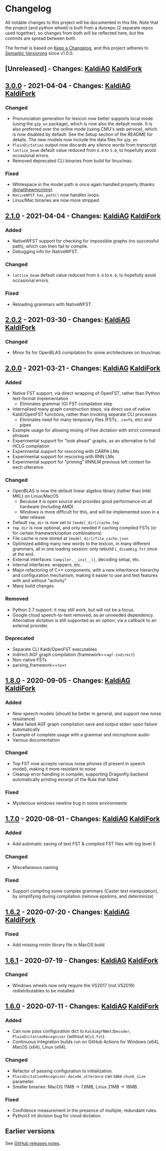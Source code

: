 # Changelog

All notable changes to this project will be documented in this file.
Note that the project (and python wheel) is built from a duorepo (2 separate repos used together), so changes from both will be reflected here, but the commits are spread between both.

The format is based on [Keep a Changelog](https://keepachangelog.com/en/1.0.0/),
and this project adheres to [Semantic Versioning](https://semver.org/spec/v2.0.0.html) since v1.0.0.

## [Unreleased] - Changes: [KaldiAG](https://github.com/daanzu/kaldi-active-grammar/compare/v3.0.0...master) [KaldiFork](https://github.com/daanzu/kaldi-fork-active-grammar/compare/kag-v3.0.0...master)

## [3.0.0](https://github.com/daanzu/kaldi-active-grammar/releases/tag/v3.0.0) - 2021-04-04 - Changes: [KaldiAG](https://github.com/daanzu/kaldi-active-grammar/compare/v2.1.0...v3.0.0) [KaldiFork](https://github.com/daanzu/kaldi-fork-active-grammar/compare/kag-v2.1.0...kag-v3.0.0)

### Changed

* Pronunciation generation for lexicon now better supports local mode (using the `g2p_en` package), which is now also the default mode. It is also preferred over the online mode (using CMU's web service), which is now disabled by default. See the Setup section of the README for details. The new models now include the data files for `g2p_en`.
* `PlainDictation` output now discards any silence words from transcript.
* `lattice_beam` default value reduced from `6.0` to `5.0`, to hopefully avoid occasional errors.
* Removed deprecated CLI binaries from build for linux/mac.

### Fixed

* Whitespace in the model path is once again handled properly (thanks [@matthewmcintire](https://github.com/matthewmcintire)).
* `NativeWFST.has_path()` now handles loops.
* Linux/Mac binaries are now more stripped.

## [2.1.0](https://github.com/daanzu/kaldi-active-grammar/releases/tag/v2.1.0) - 2021-04-04 - Changes: [KaldiAG](https://github.com/daanzu/kaldi-active-grammar/compare/v2.0.2...v2.1.0) [KaldiFork](https://github.com/daanzu/kaldi-fork-active-grammar/compare/kag-v2.0.2...kag-v2.1.0)

### Added

* NativeWFST support for checking for impossible graphs (no successful path), which can then fail to compile.
* Debugging info for NativeWFST.

### Changed

* `lattice_beam` default value reduced from `8.0` to `6.0`, to hopefully avoid occasional errors.

### Fixed

* Reloading grammars with NativeWFST.

## [2.0.2](https://github.com/daanzu/kaldi-active-grammar/releases/tag/v2.0.2) - 2021-03-30 - Changes: [KaldiAG](https://github.com/daanzu/kaldi-active-grammar/compare/v2.0.0...v2.0.2) [KaldiFork](https://github.com/daanzu/kaldi-fork-active-grammar/compare/kag-v2.0.0...kag-v2.0.2)

### Changed

* Minor fix for OpenBLAS compilation for some architectures on linux/mac

## [2.0.0](https://github.com/daanzu/kaldi-active-grammar/releases/tag/v2.0.0) - 2021-03-21 - Changes: [KaldiAG](https://github.com/daanzu/kaldi-active-grammar/compare/v1.8.0...v2.0.0) [KaldiFork](https://github.com/daanzu/kaldi-fork-active-grammar/compare/kag-v1.8.0...kag-v2.0.0)

### Added

* Native FST support, via direct wrapping of OpenFST, rather than Python text-format implementation
    * Eliminates grammar (G) FST compilation step
* Internalized many graph construction steps, via direct use of native Kaldi/OpenFST functions, rather than invoking separate CLI processes
    * Eliminates need for many temporary files (FSTs, `.conf`s, etc) and pipes
* Example usage for allowing mixing of free dictation with strict command phrases
* Experimental support for "look ahead" graphs, as an alternative to full HCLG compilation
* Experimental support for rescoring with CARPA LMs
* Experimental support for rescoring with RNN LMs
* Experimental support for "priming" RNNLM previous left context for each utterance

### Changed

* OpenBLAS is now the default linear algebra library (rather than Intel MKL) on Linux/MacOS
    * Because it is open source and provides good performance on all hardware (including AMD)
    * Windows is more difficult for this, and will be implemented soon in a later release
* Default `tmp_dir` is now set to `[model_dir]/cache.tmp`
* `tmp_dir` is now optional, and only needed if caching compiled FSTs (or for certain framework/option combinations)
* File cache is now stored at `[model_dir]/file_cache.json`
* Optimized adding many new words to the lexicon, in many different grammars, all in one loading session: only rebuild `L_disambig.fst` once at the end.
* External interfaces: `Compiler.__init__()`, decoding setup, etc.
* Internal interfaces: wrappers, etc.
* Major refactoring of C++ components, with a new inheritance hierarchy and configuration mechanism, making it easier to use and test features with and without "activity"
* Many build changes

### Removed

* Python 2.7 support: it may still work, but will not be a focus.
* Google cloud speech-to-text removed, as an unneeded dependency. Alternative dictation is still supported as an option, via a callback to an external provider.

### Deprecated

* Separate CLI Kaldi/OpenFST executables
* Indirect AGF graph compilation (framework==`agf-indirect`)
* Non-native FSTs
* parsing_framework==`text`

## [1.8.0](https://github.com/daanzu/kaldi-active-grammar/releases/tag/v1.8.0) - 2020-09-05 - Changes: [KaldiAG](https://github.com/daanzu/kaldi-active-grammar/compare/v1.7.0...v1.8.0) [KaldiFork](https://github.com/daanzu/kaldi-fork-active-grammar/compare/kag-v1.7.0...kag-v1.8.0)

### Added
* New speech models (should be better in general, and support new noise resistance)
* Make failed AGF graph compilation save and output stderr upon failure automatically
* Example of complete usage with a grammar and microphone audio
* Various documentation

### Changed
* Top FST now accepts various noise phones (if present in speech model), making it more resistant to noise
* Cleanup error handling in compiler, supporting Dragonfly backend automatically printing excerpt of the Rule that failed

### Fixed
* Mysterious windows newline bug in some environments

## [1.7.0](https://github.com/daanzu/kaldi-active-grammar/releases/tag/v1.7.0) - 2020-08-01 - Changes: [KaldiAG](https://github.com/daanzu/kaldi-active-grammar/compare/v1.6.2...v1.7.0) [KaldiFork](https://github.com/daanzu/kaldi-fork-active-grammar/compare/kag-v1.6.2...kag-v1.7.0)

### Added
* Add automatic saving of text FST & compiled FST files with log level 5

### Changed
* Miscellaneous naming

### Fixed
* Support compiling some complex grammars (Caster text manipulation), by simplifying during compilation (remove epsilons, and determinize)

## [1.6.2](https://github.com/daanzu/kaldi-active-grammar/releases/tag/v1.6.2) - 2020-07-20 - Changes: [KaldiAG](https://github.com/daanzu/kaldi-active-grammar/compare/v1.6.1...v1.6.2) [KaldiFork](https://github.com/daanzu/kaldi-fork-active-grammar/compare/kag-v1.6.1...kag-v1.6.2)

### Fixed
* Add missing rnnlm library file in MacOS build

## [1.6.1](https://github.com/daanzu/kaldi-active-grammar/releases/tag/v1.6.1) - 2020-07-19 - Changes: [KaldiAG](https://github.com/daanzu/kaldi-active-grammar/compare/v1.6.0...v1.6.1) [KaldiFork](https://github.com/daanzu/kaldi-fork-active-grammar/compare/kag-v1.6.0...kag-v1.6.1)

### Changed
* Windows wheels now only require the VS2017 (not VS2019) redistributables to be installed

## [1.6.0](https://github.com/daanzu/kaldi-active-grammar/releases/tag/v1.6.0) - 2020-07-11 - Changes: [KaldiAG](https://github.com/daanzu/kaldi-active-grammar/compare/v1.5.0...v1.6.0) [KaldiFork](https://github.com/daanzu/kaldi-fork-active-grammar/compare/kag-v1.5.0...kag-v1.6.0)

### Added
* Can now pass configuration dict to `KaldiAgfNNet3Decoder`, `PlainDictationRecognizer` (without `HCLG.fst`).
* Continuous Integration builds run on GitHub Actions for Windows (x64), MacOS (x64), Linux (x64).

### Changed
* Refactor of passing configuration to initialization.
* `PlainDictationRecognizer.decode_utterance` can take `chunk_size` parameter.
* Smaller binaries: MacOS 11MB -> 7.6MB, Linux 21MB -> 18MB.

### Fixed
* Confidence measurement in the presence of multiple, redundant rules.
* Python3 int division bug for cloud dictation.

## Earlier versions

See [GitHub releases notes](https://github.com/daanzu/kaldi-active-grammar/releases).
